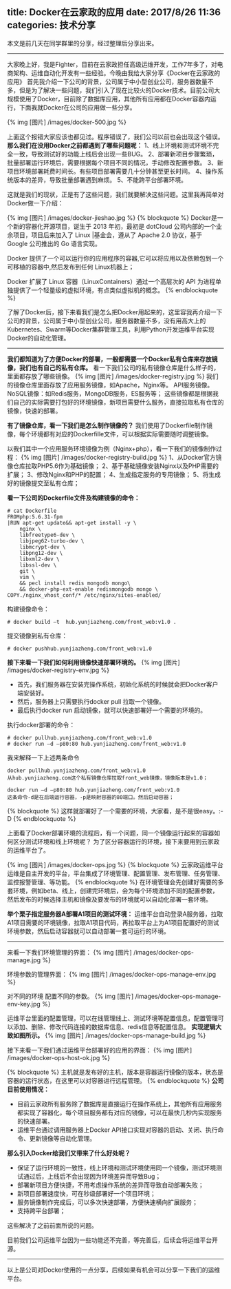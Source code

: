 title: Docker在云家政的应用
date: 2017/8/26  11:36
categories: 技术分享
---

本文是前几天在同学群里的分享，经过整理后分享出来。

---
大家晚上好，我是Fighter，目前在云家政担任高级运维开发，工作7年多了，对电商架构、运维自动化开发有一些经验。今晚由我给大家分享《Docker在云家政的应用》
首先我介绍一下公司的背景，公司属于中小型创业公司，服务器数量不多，但是为了解决一些问题，我们引入了现在比较火的Docker技术。目前公司大规模使用了Docker，目前除了数据库应用，其他所有应用都在Docker容器内运行，下面我就Docker在公司的应用做一些分享。 

{% img [图片] /images/docker-500.jpg %}

上面这个报错大家应该也都见过。程序错误了，我们公司以前也会出现这个错误。
**那么我们在没用Docker之前都遇到了哪些问题呢：**
1、线上环境和测试环境不完全一致，导致测试好的功能上线后会出现一些BUG。
2、部署新项目步骤繁琐，批量部署运行环境后，需要根据每个项目不同的情况，手动修改配置参数。
3、新项目环境部署耗费时间长。有些项目部署需要几十分钟甚至更长时间。
4、操作系统版本的差异，导致批量部署遇到麻烦。
5、不能跨平台部署环境。

这就是我们的现状，正是有了这些问题，我们就要解决这些问题。这里我再简单对Docker做一下介绍：

{% img [图片] /images/docker-jieshao.jpg %}
{% blockquote %}
Docker是一个新的容器化开源项目，诞生于 2013 年初，最初是 dotCloud 公司内部的一个业余项目，项目后来加入了 Linux |基金会，遵从了 Apache 2.0 协议，基于 Google 公司推出的 Go 语言实现。
 
Docker 提供了一个可以运行你的应用程序的容器,它可以将应用以及依赖包到一个可移植的容器中,然后发布到任何 Linux机器上；

Docker 扩展了 Linux 容器（LinuxContainers）通过一个高层次的 API 为进程单独提供了一个轻量级的虚拟环境，有点类似虚拟机的概念。
{% endblockquote %}

了解了Docker后，接下来看我们是怎么把Docker用起来的，这里容我再介绍一下公司的背景，公司属于中小型创业公司，服务器数量不多，没有用高大上的Kubernetes、Swarm等Docker集群管理工具，利用Python开发运维平台实现Docker的自动化管理。

----
**我们都知道为了方便Docker的部署，一般都需要一个Docker私有仓库来存放镜像，我们也有自己的私有仓库。**
看一下我们公司的私有镜像仓库是什么样子的，里面都存放了哪些镜像。
{% img [图片] /images/docker-registry.jpg %}
我们的镜像仓库里面存放了应用服务镜像，如Apache，Nginx等。
API服务镜像。
NoSQL镜像：如Redis服务，MongoDB服务，ES服务等；
这些镜像都是根据我们自己的实际需要打包好的环境镜像，新项目需要什么服务，直接拉取私有仓库的镜像，快速的部署。

**有了镜像仓库，看一下我们是怎么制作镜像的？**
我们使用了Dockerfile制作镜像，每个环境都有对应的Dockerfille文件，可以根据实际需要随时调整镜像。

以我们其中一个应用服务环境镜像为例（Nginx+php），看一下我们的镜像制作过程：
{% img [图片] /images/docker-registry-build.jpg %}
1、从Docker官方镜像仓库拉取PHP5.6作为基础镜像；
2、基于基础镜像安装Nginx以及PHP需要的扩展；
3、修改Nginx和PHP的配置；
4、生成指定服务的专用镜像；
5、将生成好的镜像提交至私有仓库；

**看一下公司的Dockerfile文件及构建镜像的命令：**
```
# cat Dockerfile
FROMphp:5.6.31-fpm
|RUN apt-get update&& apt-get install -y \
    nginx \
    libfreetype6-dev \
    libjpeg62-turbo-dev \
    libmcrypt-dev \
    libpng12-dev \
    libxml2-dev \
    libssl-dev \
    git \
    vim \
    && pecl install redis mongodb mongo\
    && docker-php-ext-enable redismongodb mongo \
COPY./nginx_vhost_conf/* /etc/nginx/sites-enabled/
```

构建镜像命令：
```
# docker build –t  hub.yunjiazheng.com/front_web:v1.0 .   
```

提交镜像到私有仓库：
```
# docker pushhub.yunjiazheng.com/front_web:v1.0   
```

**接下来看一下我们如何利用镜像快速部署环境的。**
{% img [图片] /images/docker-registry-env.jpg %}

- 首先，我们服务器在安装完操作系统，初始化系统的时候就会把Docker客户端安装好。
- 然后，服务器上只需要执行docker pull 拉取一个镜像。
- 最后执行docker run 启动镜像，就可以快速部署好一个需要的环境的。


执行docker部署的命令：
```
# docker pullhub.yunjiazheng.com/front_web:v1.0
# docker run –d –p80:80 hub.yunjiazheng.com/front_web:v1.0
```

我来解释一下上述两条命令
```
docker pullhub.yunjiazheng.com/front_web:v1.0 
从hub.yunjiazheng.com这个私有镜像仓库拉取front_web镜像，镜像版本是v1.0；

docker run –d –p80:80 hub.yunjiazheng.com/front_web:v1.0 
这条命令-d是在后端运行容器，-p是映射容器的80端口。然后启动容器；
```
{% blockquote %}
这样就部署好了一个需要的环境，大家看，是不是很easy。:-D
{% endblockquote %}

上面看了Docker部署环境的流程后，有一个问题，同一个镜像运行起来的容器如何区分测试环境和线上环境呢？
为了区分容器运行的环境，接下来要用到云家政的运维平台了。

{% img [图片] /images/docker-ops.jpg %}
{% blockquote %}
云家政运维平台运维是自主开发的平台，平台集成了环境管理、配置管理、发布管理、任务管理、监控报警管理、等功能。
{% endblockquote %}
在环境管理会先创建好需要的多套环境，例如beta、线上，创建完环境后，会为每个环境添加不同的配置参数，然后发布的时候选择主机和镜像及要发布的环境就可以自动化部署一套环境。

**举个栗子指定服务器A部署A1项目的测试环境：**
运维平台自动登录A服务器，拉取A1项目需要的环境镜像，拉取A1项目代码，再拉取平台上为A1项目配置好的测试环境参数，然后启动容器就可以自动部署一套可运行的环境。

--------------------
来看一下我们环境管理的界面：
{% img [图片] /images/docker-ops-manage.jpg %}

环境参数的管理界面：
{% img [图片] /images/docker-ops-manage-env.jpg %}

对不同的环境 配置不同的参数。
{% img [图片] /images/docker-ops-manage-env-key.jpg %}

运维平台里面的配置管理，可以在线管理线上、测试环境等配置信息，配置管理可以添加、删除、修改代码连接的数据库信息、redis信息等配置信息。
**实现逻辑大致如图所示。**
{% img [图片] /images/docker-ops-manage-build.jpg %}

接下来看一下我们通过运维平台部署好的应用的界面：
{% img [图片] /images/docker-ops-host-ok.jpg %}

{% blockquote %}
主机就是发布好的主机，版本是容器运行镜像的版本，状态是容器的运行状态，在这里可以对容器进行远程管理。
{% endblockquote %}
**公司目前使用情况：**

- 目前云家政所有服务除了数据库是直接运行在操作系统上，其他所有应用服务都实现了容器化，每个项目服务都有对应的镜像，可以在最快几秒内实现服务的快速部署。
- 运维平台通过调用服务器上Docker API接口实现对容器的启动、关闭、执行命令、更新镜像等自动化管理。

**那么引入Docker给我们又带来了什么好处呢？**

- 保证了运行环境的一致性，线上环境和测试环境使用同一个镜像，测试环境测试通过后，上线后不会出现因为环境差异而导致Bug；
- 部署新项目方便快捷，不用考虑操作系统的差异而导致自动部署失败；
- 新项目部署速度快，可在秒级部署好一个项目环境；
- 服务镜像制作完成后，可以多次快速部署，方便快速横向扩展服务；
- 支持跨平台部署；

这些解决了之前前面所说的问题。

目前我们公司运维平台因为一些功能还不完善，等完善后，后续会将运维平台开源。

------
以上是公司对Docker使用的一点分享，后续如果有机会可以分享一下我们的运维平台。
